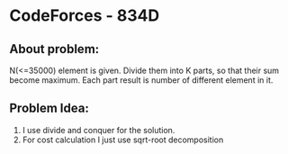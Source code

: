 # CodeForces - 834D

## About problem:  
N(<=35000) element is given. Divide them into K parts, so that their sum become maximum. Each part result is number of different element in it.

  

## Problem Idea:  

 1. I use divide and conquer for the solution.
 2. For cost calculation I just use sqrt-root decomposition

<!--stackedit_data:
eyJoaXN0b3J5IjpbNDY4Mjc0MDY0LC0xMTIzNDU2NTU2XX0=
-->
